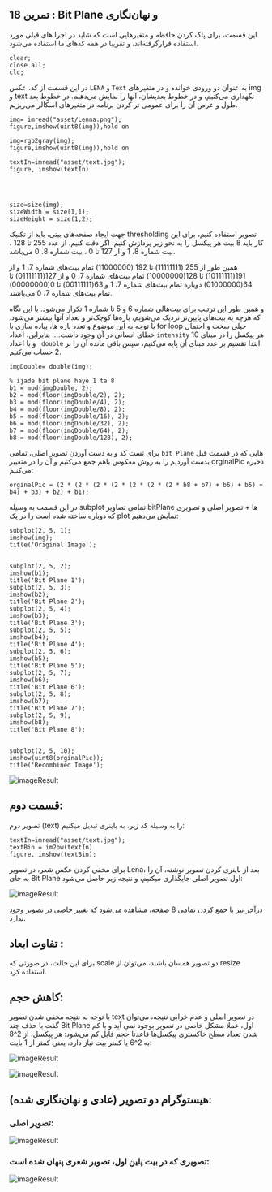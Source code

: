 ## تمرین 18 : Bit Plane و نهان‌نگاری

این قسمت، برای پاک کردن حافظه و متغیرهایی است که شاید در اجرا های قبلی مورد استفاده قرارگرفته‌اند، و تقریبا در همه کدهای ما استفاده می‌شود.

```
clear;
close all;
clc;
```
در این قسمت از کد، عکس ```LENA``` و ```Text``` به عنوان دو ورودی خوانده و در متغیرهای img و text نگهداری می‌کنیم، و در خطوط بعدیشان، آنها را نمایش می‌دهیم. 
در خطوط بعد طول و عرض آن را برای عمومی تر کردن برنامه در متغیرهای اسکالر می‌ریزیم. 
```
img= imread("asset/Lenna.png");
figure,imshow(uint8(img)),hold on

img=rgb2gray(img);
figure,imshow(uint8(img)),hold on

textIn=imread("asset/text.jpg");
figure, imshow(textIn)




size=size(img);
sizeWidth = size(1,1);
sizeHeight = size(1,2);
```
جهت ایجاد صفحه‌های بیتی، باید از تکنیک thresholding تصویر استفاده کنیم، برای این کار باید 8 بیت هر پیکسل را به نحو زیر پردازش کنیم:
اگر دقت کنیم، از عدد 255 تا 128 ، بیت شماره 8، 1 و از 127 تا 0 ، بیت شماره 8، 0 می‌باشد.

همین طور از 255 (11111111) تا 192 (11000000) تمام بیت‌های شماره 7، 1 و  از 191(10111111) تا 128(10000000) تمام بیت‌های شماره 7، 0 و از 127(01111111) تا 64(01000000) دوباره تمام بیت‌های شماره 7، 1 و 63(00111111) تا 0(00000000) تمام بیت‌های شماره 7، 0 می‌باشند.

و همین طور این ترتیب برای بیت‌هالی شماره 6 و 5 تا شماره 1 تکرار می‌شود. با این نگاه که هرچه به بیت‌های پایین‌تر نزدیک می‌شویم، بازه‌ها کوچک‌تر و تعداد آنها بیشتر می‌شود.
با توجه به این موضوع و تعدد بازه ها، پیاده سازی با for loop خیلی سخت و احتمال خطای انسانی در آن وجود داشت.... بنابراین، اعداد ```intensity``` هر پیکسل را در مبنای 10 و با اعداد ``` double``` ابتدا تقسیم بر عدد مبنای آن پایه می‌کنیم، سپس باقی مانده آن را بر 2 حساب می‌کنیم.
```
imgDouble= double(img);

% ijade bit plane haye 1 ta 8
b1 = mod(imgDouble, 2);
b2 = mod(floor(imgDouble/2), 2);
b3 = mod(floor(imgDouble/4), 2);
b4 = mod(floor(imgDouble/8), 2);
b5 = mod(floor(imgDouble/16), 2);
b6 = mod(floor(imgDouble/32), 2);
b7 = mod(floor(imgDouble/64), 2);
b8 = mod(floor(imgDouble/128), 2);

```
برای تست کد و به دست آوردن تصویر اصلی، تمامی ```bit Plane``` هایی که در قسمت قبل بدست آوردیم را به روش معکوس باهم جمع می‌کنیم و آن را در متغییر orginalPic ذخیره می‌کنیم:
```
orginalPic = (2 * (2 * (2 * (2 * (2 * (2 * (2 * b8 + b7) + b6) + b5) + b4) + b3) + b2) + b1);
```

در این قسمت به وسیله subplot تمامی تصاویر bitPlane ها + تصویر اصلی و تصویری که دوباره ساخته شده است را در یک plot نمایش می‌دهیم:
```
subplot(2, 5, 1);
imshow(img);
title('Original Image');


subplot(2, 5, 2);
imshow(b1);
title('Bit Plane 1');
subplot(2, 5, 3);
imshow(b2);
title('Bit Plane 2');
subplot(2, 5, 4);
imshow(b3);
title('Bit Plane 3');
subplot(2, 5, 5);
imshow(b4);
title('Bit Plane 4');
subplot(2, 5, 6);
imshow(b5);
title('Bit Plane 5');
subplot(2, 5, 7);
imshow(b6);
title('Bit Plane 6');
subplot(2, 5, 8);
imshow(b7);
title('Bit Plane 7');
subplot(2, 5, 9);
imshow(b8);
title('Bit Plane 8');


subplot(2, 5, 10);
imshow(uint8(orginalPic));
title('Recombined Image');
```

![imageResult](https://github.com/semnan-university-ai/image-processing-class-002/blob/main/exercises/msg67/asset/bitPlane.jpg?raw=true)

## قسمت دوم:
تصویر دوم (text) را به وسیله کد زیر، به باینری تبدیل میکنیم:
```
textIn=imread("asset/text.jpg");
textBin = im2bw(textIn)
figure, imshow(textBin);
```
برای مخفی کردن عکس شعر، در تصویر Lena، بعد از باینری کردن تصویر نوشته، آن را به جای Bit Plane اول تصویر اصلی جایگذاری میکنیم، و نتیجه زیر حاصل می‌شود:

![imageResult](https://github.com/semnan-university-ai/image-processing-class-002/blob/main/exercises/msg67/asset/bitPlaneBinaryTextAdded.jpg?raw=true)

درآخر نیز با جمع کردن تمامی 8 صفحه، مشاهده می‌شود که تغییر خاصی در تصویر وجود ندارد.

## تفاوت ابعاد :
برای این حالت، در صورتی که scale دو تصویر همسان باشند، می‌توان از resize استفاده کرد.


## کاهش حجم:
با توجه به نتیجه مخفی شدن تصویر text در تصویر اصلی و عدم خرابی نتیجه، می‌توان گفت با حذف چند Bit Plane اول، عملا مشکل خاصی در تصویر بوجود نمی آید و با کم شدن تعداد سطح خاکستری پیکسل‌ها قاعدتا حجم فایل کم می‌شود:
هر پیکسل، از 2^8 به 2^6 یا کمتر بیت نیاز دارد، یعنی کمتر از 1 بایت:

![imageResult](https://github.com/semnan-university-ai/image-processing-class-002/blob/main/exercises/msg67/asset/delete1,2,3,4.jpg?raw=true)

![imageResult](https://github.com/semnan-university-ai/image-processing-class-002/blob/main/exercises/msg67/asset/delete1,2.jpg?raw=true)


## هیستوگرام دو تصویر (عادی و نهان‌نگاری شده):
### تصویر اصلی:
![imageResult](https://github.com/semnan-university-ai/image-processing-class-002/blob/main/exercises/msg67/asset/orginalLenaWithHist.jpg?raw=true)
### تصویری که در بیت پلین اول، تصویر شعری پنهان شده است:
![imageResult](https://github.com/semnan-university-ai/image-processing-class-002/blob/main/exercises/msg67/asset/orginalLenaWithTextHist.jpg?raw=true)



